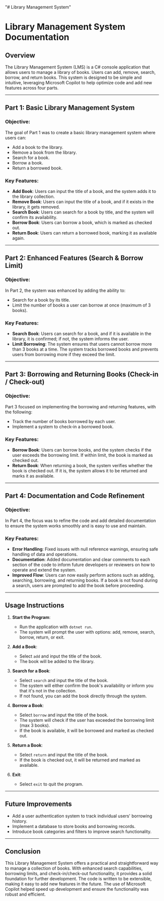 "# Library Management System"


# Library Management System Documentation

## Overview
The Library Management System (LMS) is a C# console application that allows users to manage a library of books. Users can add, remove, search, borrow, and return books. This system is designed to be simple and intuitive, leveraging Microsoft Copilot to help optimize code and add new features across four parts.

---

## Part 1: Basic Library Management System

### Objective:
The goal of Part 1 was to create a basic library management system where users can:
- Add a book to the library.
- Remove a book from the library.
- Search for a book.
- Borrow a book.
- Return a borrowed book.

### Key Features:
- **Add Book**: Users can input the title of a book, and the system adds it to the library collection.
- **Remove Book**: Users can input the title of a book, and if it exists in the library, it gets removed.
- **Search Book**: Users can search for a book by title, and the system will confirm its availability.
- **Borrow Book**: Users can borrow a book, which is marked as checked out.
- **Return Book**: Users can return a borrowed book, marking it as available again.

---

## Part 2: Enhanced Features (Search & Borrow Limit)

### Objective:
In Part 2, the system was enhanced by adding the ability to:
- Search for a book by its title.
- Limit the number of books a user can borrow at once (maximum of 3 books).

### Key Features:
- **Search Book**: Users can search for a book, and if it is available in the library, it is confirmed; if not, the system informs the user.
- **Limit Borrowing**: The system ensures that users cannot borrow more than 3 books at a time. The system tracks borrowed books and prevents users from borrowing more if they exceed the limit.

---

## Part 3: Borrowing and Returning Books (Check-in / Check-out)

### Objective:
Part 3 focused on implementing the borrowing and returning features, with the following:
- Track the number of books borrowed by each user.
- Implement a system to check-in a borrowed book.

### Key Features:
- **Borrow Book**: Users can borrow books, and the system checks if the user exceeds the borrowing limit. If within limit, the book is marked as checked out.
- **Return Book**: When returning a book, the system verifies whether the book is checked out. If it is, the system allows it to be returned and marks it as available.

---

## Part 4: Documentation and Code Refinement

### Objective:
In Part 4, the focus was to refine the code and add detailed documentation to ensure the system works smoothly and is easy to use and maintain.

### Key Features:
- **Error Handling**: Fixed issues with null reference warnings, ensuring safe handling of data and operations.
- **Documentation**: Added documentation and clear comments to each section of the code to inform future developers or reviewers on how to operate and extend the system.
- **Improved Flow**: Users can now easily perform actions such as adding, searching, borrowing, and returning books. If a book is not found during a search, users are prompted to add the book before proceeding.

---

## Usage Instructions

1. **Start the Program**:
   - Run the application with `dotnet run`.
   - The system will prompt the user with options: add, remove, search, borrow, return, or exit.

2. **Add a Book**:
   - Select `add` and input the title of the book.
   - The book will be added to the library.

3. **Search for a Book**:
   - Select `search` and input the title of the book.
   - The system will either confirm the book's availability or inform you that it's not in the collection.
   - If not found, you can add the book directly through the system.

4. **Borrow a Book**:
   - Select `borrow` and input the title of the book.
   - The system will check if the user has exceeded the borrowing limit (max 3 books).
   - If the book is available, it will be borrowed and marked as checked out.

5. **Return a Book**:
   - Select `return` and input the title of the book.
   - If the book is checked out, it will be returned and marked as available.

6. **Exit**:
   - Select `exit` to quit the program.

---

## Future Improvements
- Add a user authentication system to track individual users' borrowing history.
- Implement a database to store books and borrowing records.
- Introduce book categories and filters to improve search functionality.

---

## Conclusion
This Library Management System offers a practical and straightforward way to manage a collection of books. With enhanced search capabilities, borrowing limits, and check-in/check-out functionality, it provides a solid foundation for further development. The code is written to be extensible, making it easy to add new features in the future. The use of Microsoft Copilot helped speed up development and ensure the functionality was robust and efficient.

